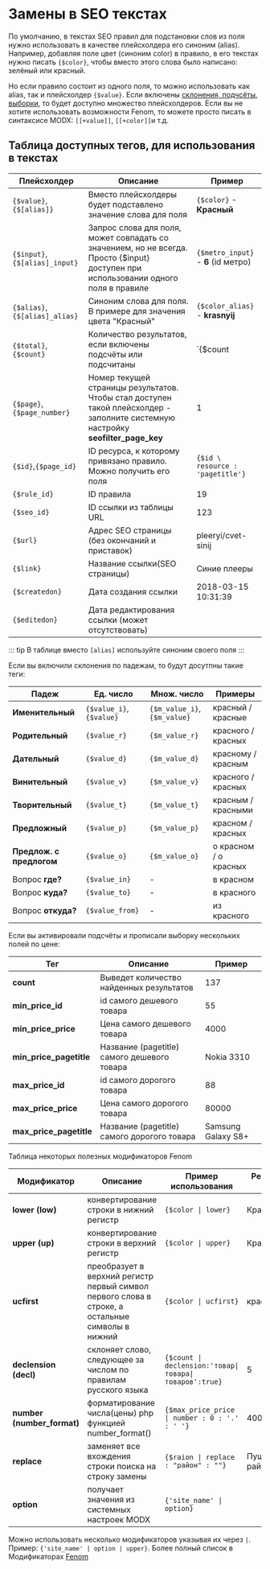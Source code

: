 # Замены в SEO текстах

По умолчанию, в текстах SEO правил для подстановки слов из поля нужно использовать в качестве плейсхолдера его синоним (alias). Например, добавляя поле цвет (синоним color) в правило, в его текстах нужно писать `{$color}`, чтобы вместо этого слова было написано: зелёный или красный.

Но если правило состоит из одного поля, то можно использовать как alias, так и плейсхолдер `{$value}`. Если включены [склонения, подчсёты, выборки][1], то будет доступно множество плейсхолдеров. Если вы не хотите использовать возможности Fenom, то можете просто писать в синтаксисе MODX: `[[+value]]`, `[[+color]]`и т.д.

## Таблица доступных тегов, для использования в текстах

| Плейсхолдер                    | Описание                                                                                                                            | Пример                                            |
| ------------------------------ | ----------------------------------------------------------------------------------------------------------------------------------- | ------------------------------------------------- |
| `{$value}`,`{$[alias]}`        | Вместо плейсхолдеры будет подставлено значение слова для поля                                                                       | `{$color}` -  **Красный**                         |
| `{$input}`, `{$[alias]_input}` | Запрос слова для поля, может совпадать со значением, но не всегда. Просто {$input} доступен при использовании одного поля в правиле | `{$metro_input}` - **6** (id метро)               |
| `{$alias}`, `{$[alias]_alias}` | Синоним слова для поля. В примере для значения цвета "Красный"                                                                      | `{$color_alias}` - **krasnyij**                   |
| `{$total}`, `{$count}`         | Количество результатов, если включены подсчёты или подсчитаны                                                                       | `{$count | decl : 'товар\товара\товаров' : true}` |
| `{$page}`,`{$page_number}`     | Номер текущей страницы результатов. Чтобы стал доступен такой плейсхолдер - заполните системную настройку **seofilter_page_key**    | 1                                                 |
| `{$id}`,`{$page_id}`           | ID ресурса, к которому привязано правило. Можно получить его поля                                                                   | `{$id \ resource : 'pagetitle'}`                  |
| `{$rule_id}`                   | ID правила                                                                                                                          | 19                                                |
| `{$seo_id}`                    | ID ссылки из таблицы URL                                                                                                            | 123                                               |
| `{$url}`                       | Адрес SEO страницы (без окончаний и приставок)                                                                                      | pleeryi/cvet-sinij                                |
| `{$link}`                      | Название ссылки(SEO страницы)                                                                                                       | Синие плееры                                      |
| `{$createdon}`                 | Дата создания ссылки                                                                                                                | 2018-03-15 10:31:39                               |
| `{$editedon}`                  | Дата редактирования ссылки (может отсутствовать)                                                                                    |                                                   |

::: tip
В таблице вместо `[alias]` используйте синоним своего поля
:::

 Если вы включили склонения по падежам, то будут досутпны такие теги:

| Падеж                    | Ед. число                | Множ. число                 | Примеры               |
| ------------------------ | ------------------------ | --------------------------- | --------------------- |
| **Именительный**         | `{$value_i}`, `{$value}` | `{$m_value_i}`,`{$m_value}` | красный / красные     |
| **Родительный**          | `{$value_r}`             | `{$m_value_r}`              | красного / красных    |
| **Дательный**            | `{$value_d}`             | `{$m_value_d}`              | красному / красным    |
| **Винительный**          | `{$value_v}`             | `{$m_value_v}`              | красного / красных    |
| **Творительный**         | `{$value_t}`             | `{$m_value_t}`              | красным / красными    |
| **Предложный**           | `{$value_p}`             | `{$m_value_p}`              | красном / красных     |
| **Предлож. с предлогом** | `{$value_o}`             | `{$m_value_o}`              | о красном / о красных |
| Вопрос **где?**          | `{$value_in}`            | -                           | в красном             |
| Вопрос **куда?**         | `{$value_to}`            | -                           | в красного            |
| Вопрос **откуда?**       | `{$value_from}`          | -                           | из красного           |

Если вы активировали подсчёты и прописали выборку нескольких полей по цене:

| Тег                     | Описание                                    | Пример             |
| ----------------------- | ------------------------------------------- | ------------------ |
| **count**               | Выведет количество найденных результатов    | 137                |
| **min_price_id**        | id самого дешевого товара                   | 55                 |
| **min_price_price**     | Цена самого дешевого товара                 | 4000               |
| **min_price_pagetitle** | Название (pagetitle) самого дешевого товара | Nokia 3310         |
| **max_price_id**        | id самого дорогого товара                   | 88                 |
| **max_price_price**     | Цена самого дорогого товара                 | 80000              |
| **max_price_pagetitle** | Название (pagetitle) самого дорогого товара | Samsung Galaxy S8+ |

Таблица некоторых полезных модификаторов Fenom

| Модификатор                | Описание                                                                                         | Пример использования                                   | Результат до     | После           |
| -------------------------- | ------------------------------------------------------------------------------------------------ | ------------------------------------------------------ | ---------------- | --------------- |
| **lower (low)**            | конвертирование строки в нижний регистр                                                          | `{$color \| lower}`                                    | Красный          | красный         |
| **upper (up)**             | конвертирование строки в верхний регистр                                                         | `{$color \| upper}`                                    | Красный          | КРАСНЫЙ         |
| **ucfirst**                | преобразует в верхний регистр первый символ первого слова в строке, а остальные символы в нижний | `{$color \| ucfirst}`                                  | красный          | Красный         |
| **declension  (decl)**     | склоняет слово, следующее за числом по правилам русского языка                                   | `{$count \| declension:'товар\|товара\|товаров':true}` | 5                | 5 товаров       |
| **number (number_format)** | форматирование числа(цены) php функцией number_format()                                          | `{$max_price_price \| number : 0 : '.' : ' '}`         | 4000             | 4 000           |
| **replace**                | заменяет все вхождения строки поиска на строку замены                                            | `{$raion \| replace : "район" : ""}`                   | Пушкинский район | Пушкинский      |
| **option**                 | получает значения из системных настроек MODX                                                     | `{'site_name' \| option}`                              |                  | MODX Revolution |

Можно использовать несколько модификаторов указывая их через `|`. Пример: `{'site_name' | option | upper}`.
Более полный список в Модификаторах [Fenom][0]

[0]: /components/pdotools/parser#шаблонизатор-fenom
[1]: /components/seofilter/additional-features
